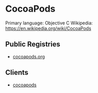 # CocoaPods

Primary language: Objective C
Wikipedia: https://en.wikipedia.org/wiki/CocoaPods

## Public Registries

- [cocoapods.org](https://github.com/CocoaPods/Specs)

## Clients

- [cocoapods](https://github.com/CocoaPods/CocoaPods)
